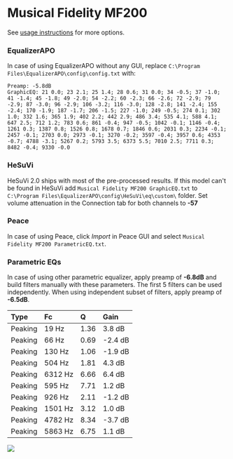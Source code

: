 # Musical Fidelity MF200
See [usage instructions](https://github.com/jaakkopasanen/AutoEq#usage) for more options.

### EqualizerAPO
In case of using EqualizerAPO without any GUI, replace `C:\Program Files\EqualizerAPO\config\config.txt`
with:
```
Preamp: -5.8dB
GraphicEQ: 21 0.0; 23 2.1; 25 1.4; 28 0.6; 31 0.0; 34 -0.5; 37 -1.0; 41 -1.4; 45 -1.8; 49 -2.0; 54 -2.2; 60 -2.3; 66 -2.6; 72 -2.9; 79 -2.9; 87 -3.0; 96 -2.9; 106 -3.2; 116 -3.0; 128 -2.8; 141 -2.4; 155 -2.4; 170 -1.9; 187 -1.7; 206 -1.5; 227 -1.0; 249 -0.5; 274 0.1; 302 1.0; 332 1.6; 365 1.9; 402 2.2; 442 2.9; 486 3.4; 535 4.1; 588 4.1; 647 2.5; 712 1.2; 783 0.6; 861 -0.4; 947 -0.5; 1042 -0.1; 1146 -0.4; 1261 0.3; 1387 0.8; 1526 0.8; 1678 0.7; 1846 0.6; 2031 0.3; 2234 -0.1; 2457 -0.1; 2703 0.0; 2973 -0.1; 3270 -0.2; 3597 -0.4; 3957 0.6; 4353 -0.7; 4788 -3.1; 5267 0.2; 5793 3.5; 6373 5.5; 7010 2.5; 7711 0.3; 8482 -0.4; 9330 -0.0
```

### HeSuVi
HeSuVi 2.0 ships with most of the pre-processed results. If this model can't be found in HeSuVi add
`Musical Fidelity MF200 GraphicEQ.txt` to `C:\Program Files\EqualizerAPO\config\HeSuVi\eq\custom\` folder.
Set volume attenuation in the Connection tab for both channels to **-57**

### Peace
In case of using Peace, click *Import* in Peace GUI and select `Musical Fidelity MF200 ParametricEQ.txt`.

### Parametric EQs
In case of using other parametric equalizer, apply preamp of **-6.8dB** and build filters manually
with these parameters. The first 5 filters can be used independently.
When using independent subset of filters, apply preamp of **-6.5dB**.

| Type    | Fc      |    Q | Gain    |
|:--------|:--------|:-----|:--------|
| Peaking | 19 Hz   | 1.36 | 3.8 dB  |
| Peaking | 66 Hz   | 0.69 | -2.4 dB |
| Peaking | 130 Hz  | 1.06 | -1.9 dB |
| Peaking | 504 Hz  | 1.81 | 4.3 dB  |
| Peaking | 6312 Hz | 6.66 | 6.4 dB  |
| Peaking | 595 Hz  | 7.71 | 1.2 dB  |
| Peaking | 926 Hz  | 2.11 | -1.2 dB |
| Peaking | 1501 Hz | 3.12 | 1.0 dB  |
| Peaking | 4782 Hz | 8.34 | -3.7 dB |
| Peaking | 5863 Hz | 6.75 | 1.1 dB  |

![](https://raw.githubusercontent.com/jaakkopasanen/AutoEq/master/results/innerfidelity/sbaf-serious/Musical%20Fidelity%20MF200/Musical%20Fidelity%20MF200.png)